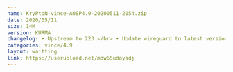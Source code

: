 ```yaml
---
name: KryPtoN-vince-AOSP4.9-20200511-2054.zip
date: 2020/05/11
size: 14M
version: KURMA
changelog: • Upstream to 223 </br> • Update wireguard to latest version </br> • Use Pelt to default (bootanimation slow) </br> • And another optimization
categories: vince/4.9
layout: waitting
link: https://userupload.net/mdw65udoyadj
---
```

